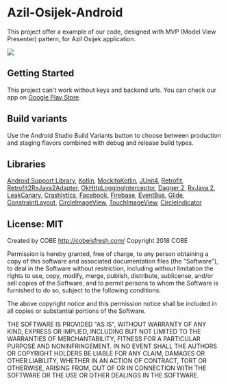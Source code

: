 # Azil-Osijek-Android
This project offer a example of our code, designed with MVP (Model View Presenter) pattern, for Azil Osijek application.

<img src="https://github.com/cobeisfresh/Azil-Osijek-iOS/raw/master/AzilOsijek.gif"/>

## Getting Started
This project can't work without keys and backend urls. 
You can check our app on [Google Play Store](https://play.google.com/store/apps/details?id=com.cobeisfresh.azil).

## Build variants
Use the Android Studio Build Variants button to choose between production and staging flavors combined with debug and release build types.

## Libraries
[Android Support Library](https://developer.android.com/topic/libraries/support-library/index.html),
[Kotlin](https://kotlinlang.org/docs/reference/using-gradle.html),
[MockitoKotlin](https://github.com/nhaarman/mockito-kotlin),
[JUnit4](http://junit.org/junit4/),
[Retrofit](http://square.github.io/retrofit/),
[Retrofit2RxJava2Adapter](https://github.com/JakeWharton/retrofit2-rxjava2-adapter),
[OkHttpLoggingInterceptor](https://github.com/square/okhttp/tree/master/okhttp-logging-interceptor),
[Dagger 2](https://google.github.io/dagger/),
[RxJava 2](https://github.com/ReactiveX/RxJava),
[LeakCanary](https://github.com/square/leakcanary),
[Crashlytics](https://fabric.io/kits/android/crashlytics/summary),
[Facebook](https://developers.facebook.com/docs/android/),
[Firebase](https://firebase.google.com/docs/android/setup),
[EventBus](https://github.com/greenrobot/EventBus),
[Glide](https://github.com/bumptech/glide),
[ConstraintLayout](https://developer.android.com/training/constraint-layout/index.html),
[CircleImageView](https://github.com/hdodenhof/CircleImageView),
[TouchImageView](https://github.com/MikeOrtiz/TouchImageView),
[CircleIndicator](https://github.com/ongakuer/CircleIndicator)

## License: MIT

Created by COBE http://cobeisfresh.com/ Copyright 2018 COBE

Permission is hereby granted, free of charge, to any person obtaining a copy of this software and associated documentation files (the "Software"), to deal in the Software without restriction, including without limitation the rights to use, copy, modify, merge, publish, distribute, sublicense, and/or sell copies of the Software, and to permit persons to whom the Software is furnished to do so, subject to the following conditions:

The above copyright notice and this permission notice shall be included in all copies or substantial portions of the Software.

THE SOFTWARE IS PROVIDED "AS IS", WITHOUT WARRANTY OF ANY KIND, EXPRESS OR IMPLIED, INCLUDING BUT NOT LIMITED TO THE WARRANTIES OF MERCHANTABILITY, FITNESS FOR A PARTICULAR PURPOSE AND NONINFRINGEMENT. IN NO EVENT SHALL THE AUTHORS OR COPYRIGHT HOLDERS BE LIABLE FOR ANY CLAIM, DAMAGES OR OTHER LIABILITY, WHETHER IN AN ACTION OF CONTRACT, TORT OR OTHERWISE, ARISING FROM, OUT OF OR IN CONNECTION WITH THE SOFTWARE OR THE USE OR OTHER DEALINGS IN THE SOFTWARE.
